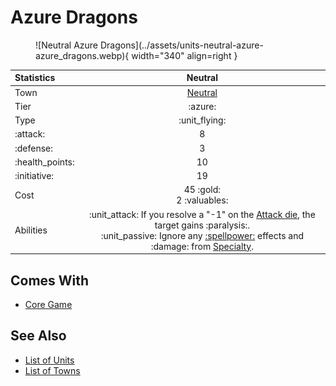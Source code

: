 # Azure Dragons

<figure markdown="span">
    ![Neutral Azure Dragons](../assets/units-neutral-azure-azure_dragons.webp){ width="340" align=right }
</figure>


| Statistics | Neutral |
| :--- | :---: |
| Town | [Neutral](../towns/neutral.md) |
| Tier | :azure: |
| Type | :unit_flying: |
| :attack: | 8 |
| :defense: | 3 |
| :health_points: | 10 |
| :initiative: | 19 |
| Cost | 45 :gold:<br>2 :valuables: |
| Abilities | :unit_attack: If you resolve a "-1" on the [Attack die](../dice.md#attack-die), the target gains :paralysis:.<br>:unit_passive: Ignore any [:spellpower:](../spells/index.md) effects and :damage: from [Specialty](../heroes/index.md). |


## Comes With

- [Core Game](../content.md)


## See Also

- [List of Units](index.md)
- [List of Towns](../towns/index.md)